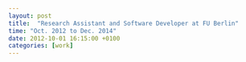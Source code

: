 ```yaml
---
layout: post
title:  "Research Assistant and Software Developer at FU Berlin"
time: "Oct. 2012 to Dec. 2014"
date: 2012-10-01 16:15:00 +0100
categories: [work]
---
```

